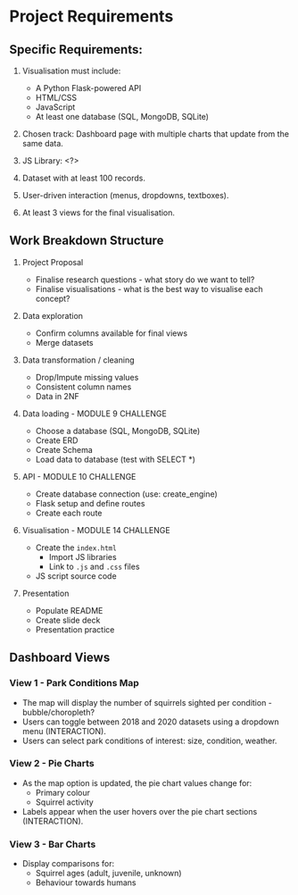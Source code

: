 # Project Requirements

## Specific Requirements:
1. Visualisation must include:
    - A Python Flask-powered API
    - HTML/CSS
    - JavaScript
    - At least one database (SQL, MongoDB, SQLite)

2. Chosen track: Dashboard page with multiple charts that update from the same data.

3. JS Library: <?>

4. Dataset with at least 100 records.

5. User-driven interaction (menus, dropdowns, textboxes).

6. At least 3 views for the final visualisation.

## Work Breakdown Structure
1. Project Proposal
    - Finalise research questions - what story do we want to tell?
    - Finalise visualisations - what is the best way to visualise each concept?

2. Data exploration
    - Confirm columns available for final views
    - Merge datasets

3. Data transformation / cleaning
    - Drop/Impute missing values
    - Consistent column names
    - Data in 2NF
  
4. Data loading - MODULE 9 CHALLENGE
    - Choose a database (SQL, MongoDB, SQLite)
    - Create ERD
    - Create Schema
    - Load data to database (test with SELECT *)

5. API - MODULE 10 CHALLENGE
    - Create database connection (use: create_engine)
    - Flask setup and define routes
    - Create each route

6. Visualisation - MODULE 14 CHALLENGE
    - Create the `index.html`
        - Import JS libraries
        - Link to `.js` and `.css` files
    - JS script source code

7. Presentation
    - Populate README
    - Create slide deck
    - Presentation practice

## Dashboard Views

### View 1 - Park Conditions Map
- The map will display the number of squirrels sighted per condition - bubble/choropleth?
- Users can toggle between 2018 and 2020 datasets using a dropdown menu (INTERACTION).
- Users can select park conditions of interest: size, condition, weather.

### View 2 - Pie Charts
- As the map option is updated, the pie chart values change for:
    - Primary colour
    - Squirrel activity
- Labels appear when the user hovers over the pie chart sections (INTERACTION).

### View 3 - Bar Charts
- Display comparisons for:
    - Squirrel ages (adult, juvenile, unknown)
    - Behaviour towards humans